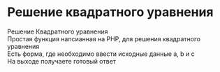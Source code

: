 # Решение квадратного уравнения
Решение Квадратного уравнения</br>
Простая функция напсианная на PHP, для решения квадратного уравнения</br>
Есть форма, где необходимо ввести исходные данные a, b и c</br>
На выходе получаете готовый ответ</br>
